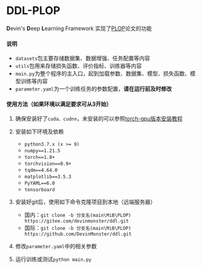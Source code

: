# DDL-PLOP

**D**evin's **D**eep **L**earning Framework
实现了[PLOP](https://arxiv.org/abs/2011.11390)论文的功能

#### 说明

+ ```datasets```包主要存储数据集、数据增强、任务配置等内容
+ ```utils```包用来存储损失函数、评价指标、训练器等内容
+ ```main.py```为整个程序的主入口，起到加载参数、数据集、模型、损失函数、模型训练等内容
+ ```parameter.yaml```为一个训练任务的参数配置，**请在运行前及时修改**

#### 使用方法（如果环境以满足要求可从3开始）

1. 确保安装好了```cuda、cudnn```，未安装的可以参照[torch-gpu版本安装教程](https://zhuanlan.zhihu.com/p/479848495)

2. 安装如下环境及依赖
   + ```python3.7.x (x >= 9)```
   + ```numpy==1.21.5```
   + ```torch==1.8+ ```
   + ```torchvision==0.9+```
   + ```tqdm==4.64.0```
   + ```matplotlib==3.5.3```
   + ```PyYAML==6.0```
   + ```tensorboard```
3. 安装好git后，使用如下命令克隆项目到本地（远端服务器）
   + 国内：```git clone -b 分支名(main\MiB\PLOP) https://gitee.com/devinmonster/ddl.git```
   + 国际：```git clone -b 分支名(main\MiB\PLOP) https://github.com/DevinMonster/ddl.git```
4. 修改```parameter.yaml```中的相关参数
5. 运行训练或测试```python main.py```